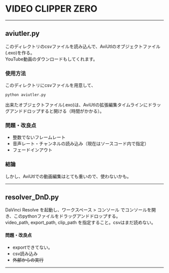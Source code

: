 # VIDEO CLIPPER ZERO

--------
## aviutler.py

このディレクトリのcsvファイルを読み込んで、AviUtlのオブジェクトファイル(.exo)を作る。<br>
YouTube動画のダウンロードもしてくれます。<br>

### 使用方法
このディレクトリにcsvファイルを用意して、
```
python aviutler.py
```
出来たオブジェクトファイル(.exo)は、AviUtlの拡張編集タイムラインにドラッグアンドドロップすると開ける（時間がかかる）。

### 問題・改良点
* 整数でないフレームレート
* 音声レート・チャンネルの読み込み（現在はソースコード内で指定）
* フェードインアウト

### 結論
しかし、AviUtlでの動画編集はとても重いので、使わないかも。

--------
## resolver_DnD.py

DaVinci Resolve を起動し、ワークスペース > コンソール でコンソールを開き、このpythonファイルをドラッグアンドドロップする。<br>
video_path, export_path, clip_path を指定すること。csvはまだ読めない。

#### 問題・改良点
* exportできてない。
* csv読み込み
* ~~外部からの実行~~

--------
